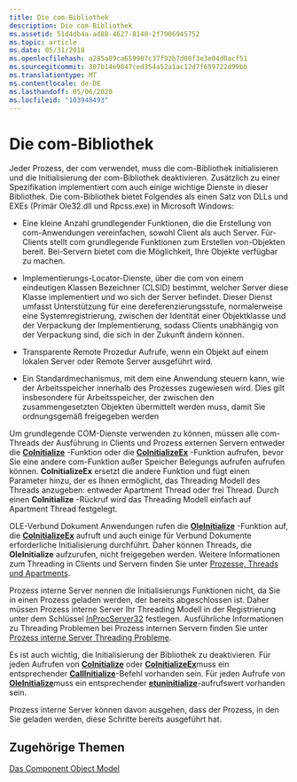 ```yaml
---
title: Die com-Bibliothek
description: Die com-Bibliothek
ms.assetid: 51d4db4a-ad88-4627-8140-2f7906945752
ms.topic: article
ms.date: 05/31/2018
ms.openlocfilehash: a285a89ca659907c37f92b7d00f3e3e04d0acf51
ms.sourcegitcommit: 307b14e9847ced354a52a1ac12d7f659722d99bb
ms.translationtype: MT
ms.contentlocale: de-DE
ms.lasthandoff: 05/06/2020
ms.locfileid: "103948493"
---
```

# <a name="the-com-library"></a>Die com-Bibliothek

Jeder Prozess, der com verwendet, muss die com-Bibliothek initialisieren und die Initialisierung der com-Bibliothek deaktivieren. Zusätzlich zu einer Spezifikation implementiert com auch einige wichtige Dienste in dieser Bibliothek. Die com-Bibliothek bietet Folgendes als einen Satz von DLLs und EXEs (Primär Ole32.dll und Rpcss.exe) in Microsoft Windows:

-   Eine kleine Anzahl grundlegender Funktionen, die die Erstellung von com-Anwendungen vereinfachen, sowohl Client als auch Server. Für-Clients stellt com grundlegende Funktionen zum Erstellen von-Objekten bereit. Bei-Servern bietet com die Möglichkeit, Ihre Objekte verfügbar zu machen.

-   Implementierungs-Locator-Dienste, über die com von einem eindeutigen Klassen Bezeichner (CLSID) bestimmt, welcher Server diese Klasse implementiert und wo sich der Server befindet. Dieser Dienst umfasst Unterstützung für eine dereferenzierungsstufe, normalerweise eine Systemregistrierung, zwischen der Identität einer Objektklasse und der Verpackung der Implementierung, sodass Clients unabhängig von der Verpackung sind, die sich in der Zukunft ändern können.

-   Transparente Remote Prozedur Aufrufe, wenn ein Objekt auf einem lokalen Server oder Remote Server ausgeführt wird.

-   Ein Standardmechanismus, mit dem eine Anwendung steuern kann, wie der Arbeitsspeicher innerhalb des Prozesses zugewiesen wird. Dies gilt insbesondere für Arbeitsspeicher, der zwischen den zusammengesetzten Objekten übermittelt werden muss, damit Sie ordnungsgemäß freigegeben werden

Um grundlegende COM-Dienste verwenden zu können, müssen alle com-Threads der Ausführung in Clients und Prozess externen Servern entweder die [**CoInitialize**](/windows/desktop/api/Objbase/nf-objbase-coinitialize) -Funktion oder die [**CoInitializeEx**](/windows/desktop/api/combaseapi/nf-combaseapi-coinitializeex) -Funktion aufrufen, bevor Sie eine andere com-Funktion außer Speicher Belegungs aufrufen aufrufen können. **CoInitializeEx** ersetzt die andere Funktion und fügt einen Parameter hinzu, der es Ihnen ermöglicht, das Threading Modell des Threads anzugeben: entweder Apartment Thread oder frei Thread. Durch einen **CoInitialize** -Rückruf wird das Threading Modell einfach auf Apartment Thread festgelegt.

OLE-Verbund Dokument Anwendungen rufen die [**OleInitialize**](/windows/desktop/api/Ole2/nf-ole2-oleinitialize) -Funktion auf, die [**CoInitializeEx**](/windows/desktop/api/combaseapi/nf-combaseapi-coinitializeex) aufruft und auch einige für Verbund Dokumente erforderliche Initialisierung durchführt. Daher können Threads, die **OleInitialize** aufzurufen, nicht freigegeben werden. Weitere Informationen zum Threading in Clients und Servern finden Sie unter [Prozesse, Threads und Apartments](processes--threads--and-apartments.md).

Prozess interne Server nennen die Initialisierungs Funktionen nicht, da Sie in einen Prozess geladen werden, der bereits abgeschlossen ist. Daher müssen Prozess interne Server Ihr Threading Modell in der Registrierung unter dem Schlüssel [InProcServer32](inprocserver32.md) festlegen. Ausführliche Informationen zu Threading Problemen bei Prozess internen Servern finden Sie unter [Prozess interne Server Threading Probleme](in-process-server-threading-issues.md).

Es ist auch wichtig, die Initialisierung der Bibliothek zu deaktivieren. Für jeden Aufrufen von [**CoInitialize**](/windows/desktop/api/Objbase/nf-objbase-coinitialize) oder [**CoInitializeEx**](/windows/desktop/api/combaseapi/nf-combaseapi-coinitializeex)muss ein entsprechender [**CallInitialize**](/windows/desktop/api/combaseapi/nf-combaseapi-couninitialize)-Befehl vorhanden sein. Für jeden Aufrufe von [**OleInitialize**](/windows/desktop/api/Ole2/nf-ole2-oleinitialize)muss ein entsprechender [**etuninitialize**](/windows/desktop/api/Ole2/nf-ole2-oleuninitialize)-aufrufswert vorhanden sein.

Prozess interne Server können davon ausgehen, dass der Prozess, in den Sie geladen werden, diese Schritte bereits ausgeführt hat.

## <a name="related-topics"></a>Zugehörige Themen

<dl> <dt>

[Das Component Object Model](the-component-object-model.md)
</dt> </dl>

 

 




